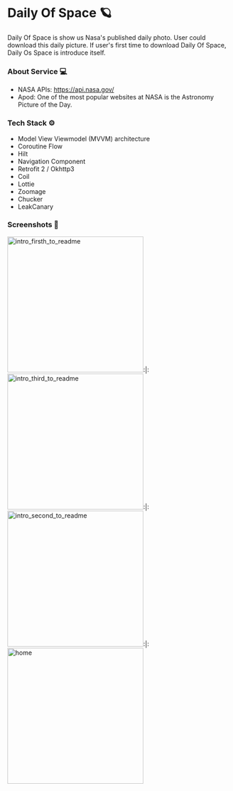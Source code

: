 # Daily Of Space 🪐
Daily Of Space is show us Nasa's published daily photo. User could download this daily picture. If user's first time to download Daily Of Space, Daily Os Space is introduce  itself.

### About Service 💻
- NASA APIs: https://api.nasa.gov/ 
- Apod: One of the most popular websites at NASA is the Astronomy Picture of the Day. 

### Tech Stack ⚙️
- Model View Viewmodel (MVVM) architecture 
- Coroutine Flow
- Hilt
- Navigation Component
- Retrofit 2 / Okhttp3
- Coil 
- Lottie 
- Zoomage 
- Chucker
- LeakCanary 


### Screenshots 📸
<img width="306" alt="intro_firsth_to_readme" src="https://user-images.githubusercontent.com/27770096/147878539-af12f508-f5a2-4bdf-a191-78db1a8f2208.png">:|:
<img width="306" alt="intro_third_to_readme" src="https://user-images.githubusercontent.com/27770096/147878557-b7c11833-09d4-42db-a4dc-9ad4dbe84730.png">:|:
<img width="306" alt="intro_second_to_readme" src="https://user-images.githubusercontent.com/27770096/147878545-7c211c92-b31f-4fc1-828b-4fb11d421da2.png">:|:<img width="306" alt="home" src="https://user-images.githubusercontent.com/27770096/147878716-7afa952d-fa91-40e9-97df-9b1bebc225ec.png">




